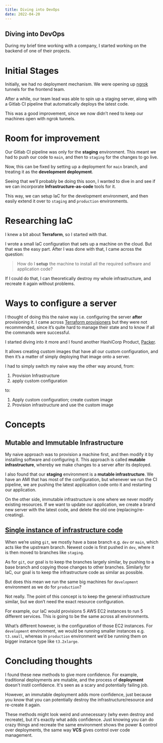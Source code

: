 ```yaml
---
title: Diving into DevOps
date: 2022-04-20
---
```


## Diving into DevOps

During my brief time working with a company, I started working on the backend of one of their projects.

# Initial Stages

Initially, we had no deployment mechanism. We were opening up [ngrok](https://ngrok.com/) tunnels for the frontend team.

After a while, our team lead was able to spin up a staging server, along with a Gitlab CI pipeline that automatically deploys the latest code.

This was a good improvement, since we now didn’t need to keep our machines open with ngrok tunnels.

# Room for improvement

Our Gitlab CI pipeline was only for the **staging** environment. This meant we had to push our code to `main`, and then to `staging` for the changes to go live.

Now, this can be fixed by setting up a deployment for `main` branch, and treating it as the **development deployment**.

Seeing that we’ll probably be doing this soon, I wanted to dive in and see if we can incorporate **Infrastructure-as-code** tools for it.

This way, we can setup IaC for the development environment, and then easily extend it over to `staging` and `production` environments.

# Researching IaC

I knew a bit about **Terraform**, so I started with that.

I wrote a small IaC configuration that sets up a machine on the cloud. But that was the easy part. After I was done with that, I came across the question:

> How do I **setup** the machine to install all the required software and application code?
> 

If I could do that, I can theoretically destroy my whole infrastructure, and recreate it again without problems.

# Ways to configure a server

I thought of doing this the naive way i.e. configuring the server **after** provisioning it. I came across [Terraform provisioners](https://www.terraform.io/language/resources/provisioners/syntax) but they were not recommended, since it’s quite hard to manage their state and to know if all the commands were successful.

I started diving into it more and I found another HashiCorp Product, [Packer](https://www.packer.io/).

It allows creating custom images that have all our custom configuration, and then it’s a matter of simply deploying that image onto a server.

I had to simply switch my naive way the other way around, from:

1. Provision Infrastructure
2. apply custom configuration

to:

1. Apply custom configuration; create custom image
2. Provision infrastructure and use the custom image

# Concepts

## Mutable and Immutable Infrastructure

My naive approach was to provision a machine first, and then modify it by installing software and configuring it. This approach is called **mutable infrastructure**, whereby we make changes to a server after its deployed.

I also found that our **staging** environment is a **mutable infrastructure**. We have an AMI that has most of the configuration, but whenever we run the CI pipeline, we are pushing the latest application code onto it and restarting our application.

On the other side, immutable infrastructure is one where we never modify existing resources. If we want to update our application, we create a brand new server with the latest code, and delete the old one (replacing/re-creating).

## [Single instance of infrastructure code](https://infrastructure-as-code.com/book/2021/11/19/snowflakes-as-code.html)

When we’re using `git`, we mostly have a base branch e.g. `dev` or `main`, which acts like the upstream branch. Newest code is first pushed in `dev`, where it is then moved to branches like `staging`.

As for `git`, our goal is to keep the branches largely similar, by pushing to a base branch and copying those changes to other branches. Similarly for IaC, our goal is to keep the infrastructure code as similar as possible.

But does this mean we run the same big machines for `development` environment as we do for `production`?

Not really. The point of this concept is to keep the general infrastructure similar, but we don’t need the exact resource configuration.

For example, our IaC would provisions 5 AWS EC2 instances to run 5 different services. This is going to be the same across all environments.

What’s different however, is the configuration of those EC2 instances. For `development` environment, we would be running smaller instances e.g. `t3.small`, whereas in `production` environment we’d be running them on bigger instance type like `t3.2xlarge`.

# Concluding thoughts

I found these new methods to give more confidence. For example, traditional deployments are mutable, and the process of **deployment** doesn't instil confidence. It's seen as a scary and potentially failing job.

However, an immutable deployment adds more confidence, just because you know that you can potentially destroy the infrastructure/resource and re-create it again.

These methods might look weird and unnecessary (why even destroy and recreate), but it's exactly what adds confidence. Just knowing you can do crazy things and recreate the same environment shows the power & control over deployments, the same way **VCS** gives control over code management.